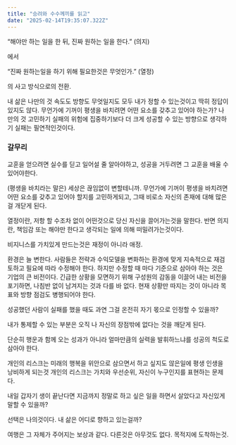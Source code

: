 ```yaml
---
title: "승려와 수수께끼를 읽고"
date: "2025-02-14T19:35:07.322Z"
---
```


“해야만 하는 일을 한 뒤, 진짜 원하는 일을 한다.” (의지)

에서

“진짜 원하는일을 하기 위해 필요한것은 무엇인가.” (열정)

의 사고 방식으로의 전환.

내 삶은 나만의 것 속도도 방향도 무엇일지도 모두 내가 정할 수 있는것이고 딱히 정답이있지도 않다.
무언가에 기꺼이 평생을 바치려면 어떤 요소를 갖추고 있어야 하는가? 나만의 것 고민하기
실패의 위험에 집중하기보다 더 크게 성공할 수 있는 방향으로 생각하기 실패는 필연적인것이다.

### 갈무리

교훈을 얻으려면 실수를 딛고 일어설 줄 알아야하고, 성공을 거두려면 그 교훈을 배울 수 있어야한다.
  
(평생을 바치라는 말은) 세상은 끊임없이 변할테니까. 무언가에 기꺼이 평생을 바치려면 어떤 요소를 갖추고 있어야 할지를 고민하게되고, 그때 비로소 자신의 존재에 대해 많은걸 개닫게 된다.
  
열정이란, 저항 할 수조차 없이 어떤것으로 당신 자신을 끌어가는것을 말한다. 반면 의지란, 책임감 또는 해야만 한다고 생각되는 일에 의해 떠밀려가는것이다.

비지니스를 가치있게 만드는것은 재정이 아니라 애정.

환경은 늘 변한다. 사람들은 전략과 수익모델을 변화하는 환경에 맞게 지속적으로 재검토하고 필요에 따라 수정해야 한다. 하지만 수정할 때 마다 기준으로 삼아야 하는 것은 기업의 큰 비전이다. 긴급한 상황을 모면하기 위해 구성원의 감동을 이끌어 내는 비전을 포기하면, 나침반 없이 남겨지는 것과 다를 바 없다. 현재 상황만 따지는 것이 아니라 목표와 방향 점검도 병행되어야 한다.

성공했던 사람이 실패를 했을 때도 과연 그걸 온전히 자기 몫으로 인정할 수 있을까?

내가 통제할 수 있는 부분은 오직 나 자신의 장점밖에 없다는 것을 깨닫게 된다.

단순히 행운과 함께 오는 성과가 아니라 얼마만큼의 실력을 발휘하느냐를 성공의 척도로 삼아야 한다.

개인의 리스크는 미래의 행복을 위안으로 삼으면서 하고 싶지도 않은일에 평생 인생을 낭비하게 되는것 개인의 리스크는 가치와 우선순위, 자신이 누구인지를 표현하는 문제다.

내일 갑자기 생이 끝난다면 지금까지 정말로 하고 싶은 일을 하면서 살았다고 자신있게 말할 수 있을까?

선택은 나의것이다. 내 삶은 어디로 향하고 있는걸까?

여행은 그 자체가 주어지는 보상과 같다. 다른것은 아무것도 없다. 목적지에 도착하는것.